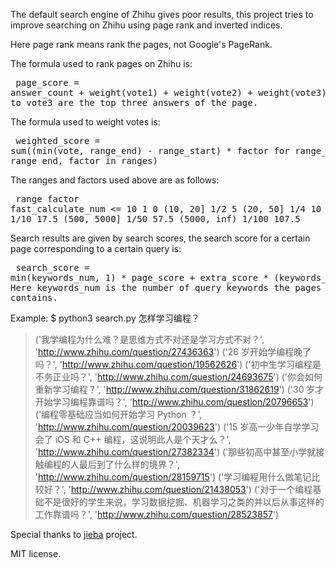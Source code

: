 The default search engine of Zhihu gives poor results, this project tries to
improve searching on Zhihu using page rank and inverted indices.

Here page rank means rank the pages, not Google's PageRank.

The formula used to rank pages on Zhihu is:<pre>
    page_score = answer_count + weight(vote1) + weight(vote2) + weight(vote3)
    Here vote1 to vote3 are the top three answers of the page.</pre>

The formula used to weight votes is:<pre>
    weighted_score = sum((min(vote, range_end) - range_start) * factor
                         for range_start, range_end, factor in ranges)</pre>

The ranges and factors used above are as follows:<pre>
    range          factor        fast_calculate_num
     <= 10           1                 0
     (10, 20]        1/2               5
     (20, 50]        1/4               10
     (50, 500]       1/10              17.5
     (500, 5000]     1/50              57.5
     (5000, inf)     1/100             107.5</pre>

Search results are given by search scores, the search score for a certain page
corresponding to a certain query is:<pre>
    search_score = min(keywords_num, 1) * page_score + extra_score * (keywords_num - 1)
    Here keywords_num is the number of query keywords the pages contains.</pre>

Example:
$ python3 search.py 怎样学习编程？

> ('我学编程为什么难？是思维方式不对还是学习方式不对？', 'http://www.zhihu.com/question/27436363')
> ('26 岁开始学编程晚了吗？', 'http://www.zhihu.com/question/19562626')
> ('初中生学习编程是不务正业吗？', 'http://www.zhihu.com/question/24693675')
> ('你会如何重新学习编程？', 'http://www.zhihu.com/question/31862619')
> ('30 岁才开始学习编程靠谱吗？', 'http://www.zhihu.com/question/20796653')
> ('编程零基础应当如何开始学习 Python ？', 'http://www.zhihu.com/question/20039623')
> ('15 岁高一少年自学学习会了 iOS 和 C++ 编程，这说明此人是个天才么？', 'http://www.zhihu.com/question/27382334')
> ('那些初高中甚至小学就接触编程的人最后到了什么样的境界？', 'http://www.zhihu.com/question/28159715')
> ('学习编程用什么做笔记比较好？', 'http://www.zhihu.com/question/21438053')
> ('对于一个编程基础不是很好的学生来说，学习数据挖掘、机器学习之类的并以后从事这样的工作靠谱吗？', 'http://www.zhihu.com/question/28523857')

Special thanks to <a href="https://github.com/fxsjy/jieba">jieba</a> project.

MIT license.